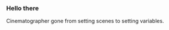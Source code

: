### Hello there
Cinematographer gone from setting scenes to setting variables.

<!--
**maseilertsen/maseilertsen** is a ✨ _special_ ✨ repository because its `README.md` (this file) appears on your GitHub profile.

Could be used in the future:
Whether it’s capturing light or finding bugs, I’m always ready to execute the perfect solution.”

Here are some ideas to get you started:

- 🔭 I’m currently working on ...
- 🌱 I’m currently learning ...
- 👯 I’m looking to collaborate on ...
- 🤔 I’m looking for help with ...
- 💬 Ask me about ...
- 📫 How to reach me: ...
- 😄 Pronouns: ...
- ⚡ Fun fact: ...
-->
